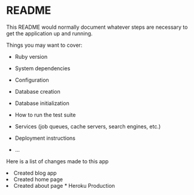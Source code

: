# README

This README would normally document whatever steps are necessary to get the
application up and running.

Things you may want to cover:

* Ruby version

* System dependencies

* Configuration

* Database creation

* Database initialization

* How to run the test suite

* Services (job queues, cache servers, search engines, etc.)

* Deployment instructions

* ...

Here is a list of changes made to this app

<li>Created blog app
<li>Created home page
<li>Created about page
	* Heroku Production
	

